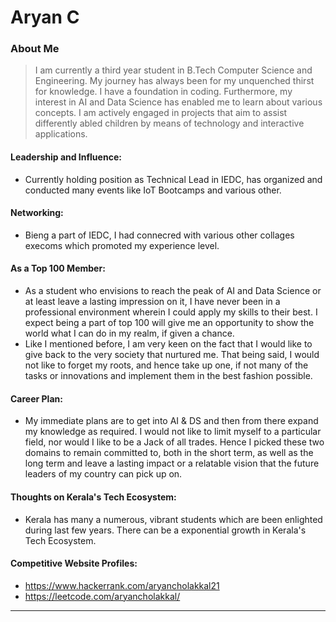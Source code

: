 # Aryan C

### About Me

> I am currently a third year student in B.Tech Computer Science and Engineering. My journey has always been for my unquenched thirst for knowledge. I have a foundation in coding. Furthermore, my interest in AI and Data Science has enabled me to learn about various concepts.
I am actively engaged in projects that aim to assist differently abled children by means of technology and interactive applications.

#### Leadership and Influence:

- Currently holding position as Technical Lead in IEDC, has organized and conducted many events like IoT Bootcamps and various other.

#### Networking: 

- Bieng a part of IEDC, I had connecred with various other collages execoms which promoted my experience level.

#### As a Top 100 Member:

- As a student who envisions to reach the peak of AI and Data Science or at least leave a lasting impression on it, I have never been in a professional environment wherein I could apply my skills to their best. I expect being a part of top 100 will give me an opportunity to show the world what I can do in my realm, if given a chance.
- Like I mentioned before, I am very keen on the fact that I would like to give back to the very society that nurtured me. That being said, I would not like to forget my roots, and hence take up one, if not many of the tasks or innovations and implement them in the best fashion possible.

#### Career Plan: 

- My immediate plans are to get into  AI & DS and then from there expand my knowledge as required. I would not like to limit myself to a particular field, nor would I like to be a Jack of all trades. Hence I picked these two domains to remain committed to, both in the short term, as well as the long term and leave a lasting impact or a relatable vision that the future leaders of my country can pick up on.

#### Thoughts on Kerala's Tech Ecosystem:

- Kerala has many a numerous, vibrant students which are been enlighted during last few years. There can be a exponential growth in Kerala's Tech Ecosystem.  

#### Competitive Website Profiles:

- https://www.hackerrank.com/aryancholakkal21
- https://leetcode.com/aryancholakkal/

---



























